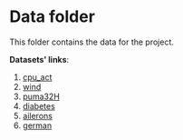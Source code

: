 # Data folder

This folder contains the data for the project.

**Datasets' links**:
1. [cpu_act](https://www.openml.org/d/197)
2. [wind](https://www.openml.org/d/847)
3. [puma32H](https://www.openml.org/d/308)
4. [diabetes](https://www.openml.org/d/37)
5. [ailerons](https://www.openml.org/d/734)
6. [german](https://archive.ics.uci.edu/ml/datasets/statlog+(german+credit+data))
